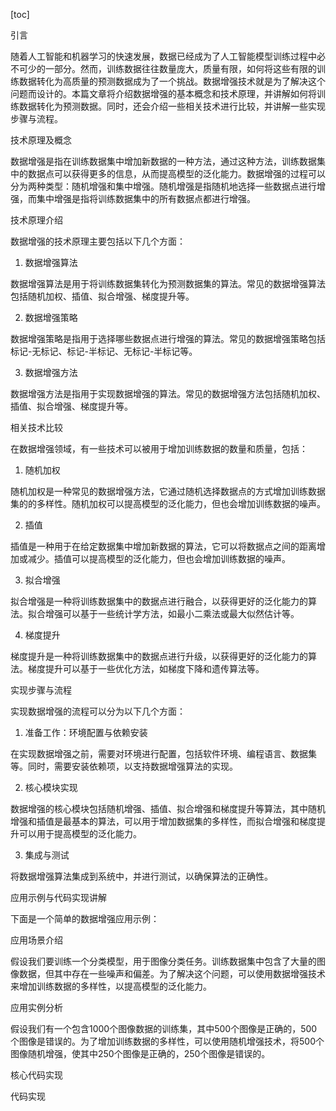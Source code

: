 
[toc]                    
                
                
引言

随着人工智能和机器学习的快速发展，数据已经成为了人工智能模型训练过程中必不可少的一部分。然而，训练数据往往数量庞大，质量有限，如何将这些有限的训练数据转化为高质量的预测数据成为了一个挑战。数据增强技术就是为了解决这个问题而设计的。本篇文章将介绍数据增强的基本概念和技术原理，并讲解如何将训练数据转化为预测数据。同时，还会介绍一些相关技术进行比较，并讲解一些实现步骤与流程。

技术原理及概念

数据增强是指在训练数据集中增加新数据的一种方法，通过这种方法，训练数据集中的数据点可以获得更多的信息，从而提高模型的泛化能力。数据增强的过程可以分为两种类型：随机增强和集中增强。随机增强是指随机地选择一些数据点进行增强，而集中增强是指将训练数据集中的所有数据点都进行增强。

技术原理介绍

数据增强的技术原理主要包括以下几个方面：

1. 数据增强算法

数据增强算法是用于将训练数据集转化为预测数据集的算法。常见的数据增强算法包括随机加权、插值、拟合增强、梯度提升等。

2. 数据增强策略

数据增强策略是指用于选择哪些数据点进行增强的算法。常见的数据增强策略包括标记-无标记、标记-半标记、无标记-半标记等。

3. 数据增强方法

数据增强方法是指用于实现数据增强的算法。常见的数据增强方法包括随机加权、插值、拟合增强、梯度提升等。

相关技术比较

在数据增强领域，有一些技术可以被用于增加训练数据的数量和质量，包括：

1. 随机加权

随机加权是一种常见的数据增强方法，它通过随机选择数据点的方式增加训练数据集的的多样性。随机加权可以提高模型的泛化能力，但也会增加训练数据的噪声。

2. 插值

插值是一种用于在给定数据集中增加新数据的算法，它可以将数据点之间的距离增加或减少。插值可以提高模型的泛化能力，但也会增加训练数据的噪声。

3. 拟合增强

拟合增强是一种将训练数据集中的数据点进行融合，以获得更好的泛化能力的算法。拟合增强可以基于一些统计学方法，如最小二乘法或最大似然估计等。

4. 梯度提升

梯度提升是一种将训练数据集中的数据点进行升级，以获得更好的泛化能力的算法。梯度提升可以基于一些优化方法，如梯度下降和遗传算法等。

实现步骤与流程

实现数据增强的流程可以分为以下几个方面：

1. 准备工作：环境配置与依赖安装

在实现数据增强之前，需要对环境进行配置，包括软件环境、编程语言、数据集等。同时，需要安装依赖项，以支持数据增强算法的实现。

2. 核心模块实现

数据增强的核心模块包括随机增强、插值、拟合增强和梯度提升等算法，其中随机增强和插值是最基本的算法，可以用于增加数据集的多样性，而拟合增强和梯度提升可以用于提高模型的泛化能力。

3. 集成与测试

将数据增强算法集成到系统中，并进行测试，以确保算法的正确性。

应用示例与代码实现讲解

下面是一个简单的数据增强应用示例：

应用场景介绍

假设我们要训练一个分类模型，用于图像分类任务。训练数据集中包含了大量的图像数据，但其中存在一些噪声和偏差。为了解决这个问题，可以使用数据增强技术来增加训练数据的多样性，以提高模型的泛化能力。

应用实例分析

假设我们有一个包含1000个图像数据的训练集，其中500个图像是正确的，500个图像是错误的。为了增加训练数据的多样性，可以使用随机增强技术，将500个图像随机增强，使其中250个图像是正确的，250个图像是错误的。

核心代码实现

代码实现

